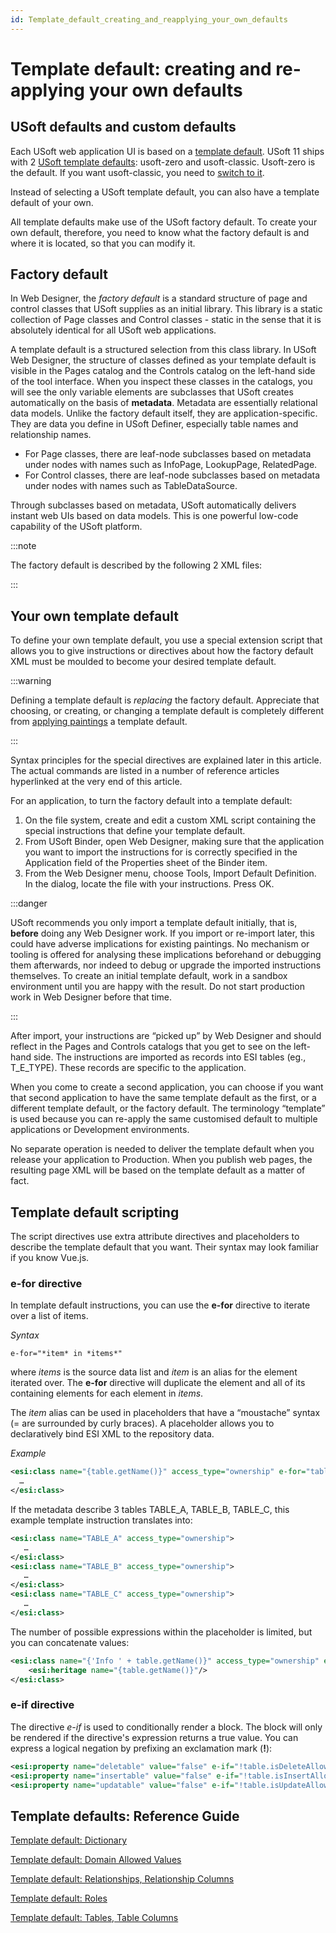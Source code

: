 ```yaml
---
id: Template_default_creating_and_reapplying_your_own_defaults
---
```


# Template default: creating and re-applying your own defaults

## USoft defaults and custom defaults

Each USoft web application UI is based on a [template default](/Web_and_app_UIs/USoft_template_defaults/Template_defaults_as_a_concept.md). USoft 11 ships with 2 [USoft template defaults](/Web_and_app_UIs/USoft_template_defaults): usoft-zero and usoft-classic. Usoft-zero is the default. If you want usoft-classic, you need to [switch to it](/Web_and_app_UIs/USoft_template_defaults/Template_default_Switching_to_usoftclassic.md).

Instead of selecting a USoft template default, you can also have a template default of your own.

All template defaults make use of the USoft factory default. To create your own default, therefore, you need to know what the factory default is and where it is located, so that you can modify it.

## Factory default

In Web Designer, the *factory default* is a standard structure of page and control classes that USoft supplies as an initial library. This library is a static collection of Page classes and Control classes - static in the sense that it is absolutely identical for all USoft web applications.

A template default is a structured selection from this class library. In USoft Web Designer, the structure of classes defined as your template default is visible in the Pages catalog and the Controls catalog on the left-hand side of the tool interface. When you inspect these classes in the catalogs, you will see the only variable elements are subclasses that USoft creates automatically on the basis of **metadata**. Metadata are essentially relational data models. Unlike the factory default itself, they are application-specific. They are data you define in USoft Definer, especially table names and relationship names.

- For Page classes, there are leaf-node subclasses based on metadata under nodes with names such as InfoPage, LookupPage, RelatedPage.
- For Control classes, there are leaf-node subclasses based on metadata under nodes with names such as TableDataSource.

Through subclasses based on metadata, USoft automatically delivers instant web UIs based on data models. This is one powerful low-code capability of the USoft platform.


:::note

The factory default is described by the following 2 XML files:

:::

## Your own template default

To define your own template default, you use a special extension script that allows you to give instructions or directives about how the factory default XML must be moulded to become your desired template default.


:::warning

Defining a template default is *replacing* the factory default. Appreciate that choosing, or creating, or changing a template default is completely different from [applying paintings](/Web_and_app_UIs/USoft_template_defaults/Template_defaults_as_a_concept.md) a template default.

:::

Syntax principles for the special directives are explained later in this article. The actual commands are listed in a number of reference articles hyperlinked at the very end of this article.

For an application, to turn the factory default into a template default:

1. On the file system, create and edit a custom XML script containing the special instructions that define your template default.
2. From USoft Binder, open Web Designer, making sure that the application you want to import the instructions for is correctly specified in the Application field of the Properties sheet of the Binder item.
3. From the Web Designer menu, choose Tools, Import Default Definition. In the dialog, locate the file with your instructions. Press OK.


:::danger

USoft recommends you only import a template default initially, that is, **before** doing any Web Designer work. If you import or re-import later, this could have adverse implications for existing paintings. No mechanism or tooling is offered for analysing these implications beforehand or debugging them afterwards, nor indeed to debug or upgrade the imported instructions themselves.
To create an initial template default, work in a sandbox environment until you are happy with the result. Do not start production work in Web Designer before that time.

:::

After import, your instructions are “picked up” by Web Designer and should reflect in the Pages and Controls catalogs that you get to see on the left-hand side. The instructions are imported as records into ESI tables (eg., T_E_TYPE). These records are specific to the application.

When you come to create a second application, you can choose if you want that second application to have the same template default as the first, or a different template default, or the factory default. The terminology “template” is used because you can re-apply the same customised default to multiple applications or Development environments.

No separate operation is needed to deliver the template default when you release your application to Production. When you publish web pages, the resulting page XML will be based on the template default as a matter of fact.

## Template default scripting

The script directives use extra attribute directives and placeholders to describe the template default that you want. Their syntax may look familiar if you know Vue.js.

### e-for directive

In template default instructions, you can use the **e-for** directive to iterate over a list of items.

*Syntax*

```
e-for="*item* in *items*"
```

where *items* is the source data list and *item* is an alias for the element iterated over. The **e-for** directive will duplicate the element and all of its containing elements for each element in *items*.

The *item* alias can be used in placeholders that have a “moustache” syntax (= are surrounded by curly braces). A placeholder allows you to declaratively bind ESI XML to the repository data.

*Example*

```xml
<esi:class name="{table.getName()}" access_type="ownership" e-for="table in dictionary.getTables()">
  …
</esi:class>

```

If the metadata describe 3 tables TABLE_A, TABLE_B, TABLE_C, this example template instruction translates into:

```xml
<esi:class name="TABLE_A" access_type="ownership">
   …
</esi:class>
<esi:class name="TABLE_B" access_type="ownership">
   …
</esi:class>
<esi:class name="TABLE_C" access_type="ownership">
   …
</esi:class>

```

The number of possible expressions within the placeholder is limited, but you can concatenate values:

```xml
<esi:class name="{'Info ' + table.getName()}" access_type="ownership" e-for="table in dictionary.getTables()">
	<esi:heritage name="{table.getName()}"/>
</esi:class>

```

### e-if directive

The directive *e-if* is used to conditionally render a block. The block will only be rendered if the directive's expression returns a true value. You can express a logical negation by prefixing an exclamation mark (**!**):

```xml
<esi:property name="deletable" value="false" e-if="!table.isDeleteAllowed()"/>
<esi:property name="insertable" value="false" e-if="!table.isInsertAllowed()"/>
<esi:property name="updatable" value="false" e-if="!table.isUpdateAllowed()"/>

```

## Template defaults: Reference Guide

[Template default: Dictionary](/Web_and_app_UIs/Your_own_template_default/Template_default_Dictionary.md)

[Template default: Domain Allowed Values](/Web_and_app_UIs/Your_own_template_default/Template_default_Domain_allowed_values.md)

[Template default: Relationships, Relationship Columns](/Web_and_app_UIs/Your_own_template_default/Template_default_Relationships.md)

[Template default: Roles](/Web_and_app_UIs/Your_own_template_default/Template_default_Roles.md)

[Template default: Tables, Table Columns](/Web_and_app_UIs/Your_own_template_default/Template_default_Tables.md)